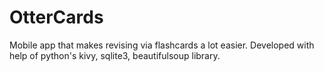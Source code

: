 # OtterCards
Mobile app that makes revising via flashcards a lot easier. Developed with help of python's kivy, sqlite3, beautifulsoup library. 
